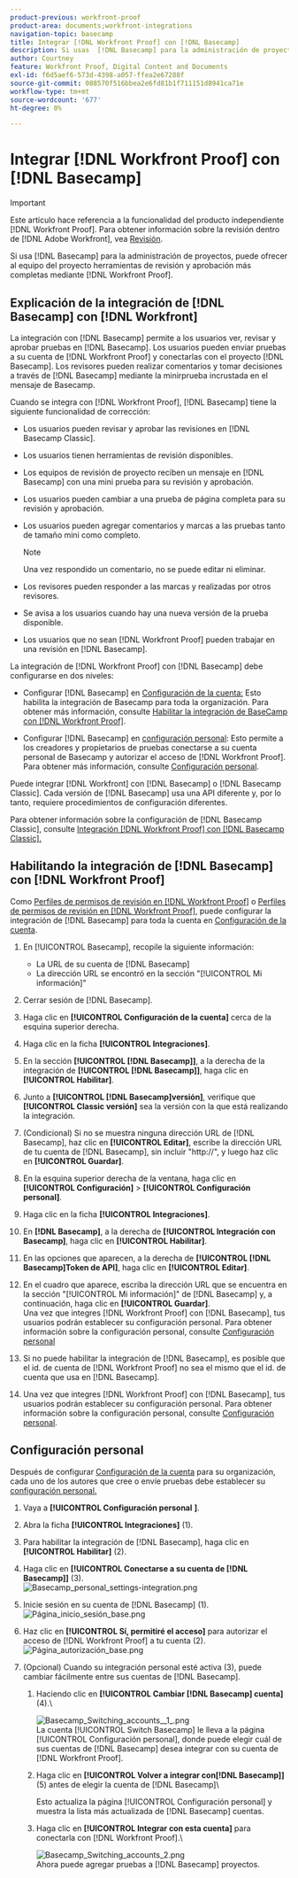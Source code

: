 ```yaml
---
product-previous: workfront-proof
product-area: documents;workfront-integrations
navigation-topic: basecamp
title: Integrar [!DNL Workfront Proof] con [!DNL Basecamp]
description: Si usas  [!DNL Basecamp] para la administración de proyectos, puedes ofrecerle a tu equipo de proyecto herramientas de revisión y aprobación más completas con [!DNL Workfront Proof].
author: Courtney
feature: Workfront Proof, Digital Content and Documents
exl-id: f6d5aef6-573d-4398-a057-ffea2e67288f
source-git-commit: 088570f516bbea2e6fd81b1f711151d8941ca71e
workflow-type: tm+mt
source-wordcount: '677'
ht-degree: 0%

---
```


# Integrar [!DNL Workfront Proof] con [!DNL Basecamp]

>[!IMPORTANT]
>
>Este artículo hace referencia a la funcionalidad del producto independiente [!DNL Workfront Proof]. Para obtener información sobre la revisión dentro de [!DNL Adobe Workfront], vea [Revisión](../../../review-and-approve-work/proofing/proofing.md).

Si usa [!DNL Basecamp] para la administración de proyectos, puede ofrecer al equipo del proyecto herramientas de revisión y aprobación más completas mediante [!DNL Workfront Proof].

## Explicación de la integración de [!DNL Basecamp] con [!DNL Workfront]

La integración con [!DNL Basecamp] permite a los usuarios ver, revisar y aprobar pruebas en [!DNL Basecamp]. Los usuarios pueden enviar pruebas a su cuenta de [!DNL Workfront Proof] y conectarlas con el proyecto [!DNL Basecamp]. Los revisores pueden realizar comentarios y tomar decisiones a través de [!DNL Basecamp] mediante la minirprueba incrustada en el mensaje de Basecamp.

Cuando se integra con [!DNL Workfront Proof], [!DNL Basecamp] tiene la siguiente funcionalidad de corrección:

* Los usuarios pueden revisar y aprobar las revisiones en [!DNL Basecamp Classic].
* Los usuarios tienen herramientas de revisión disponibles.
* Los equipos de revisión de proyecto reciben un mensaje en [!DNL Basecamp] con una mini prueba para su revisión y aprobación.
* Los usuarios pueden cambiar a una prueba de página completa para su revisión y aprobación.
* Los usuarios pueden agregar comentarios y marcas a las pruebas tanto de tamaño mini como completo.

  >[!NOTE]
  >
  >Una vez respondido un comentario, no se puede editar ni eliminar.

* Los revisores pueden responder a las marcas y realizadas por otros revisores.
* Se avisa a los usuarios cuando hay una nueva versión de la prueba disponible.
* Los usuarios que no sean [!DNL Workfront Proof] pueden trabajar en una revisión en [!DNL Basecamp].

La integración de [!DNL Workfront Proof] con [!DNL Basecamp] debe configurarse en dos niveles:

* Configurar [!DNL Basecamp] en [Configuración de la cuenta:](https://support.workfront.com/hc/en-us/sections/115000912147-Account-settings) Esto habilita la integración de Basecamp para toda la organización. Para obtener más información, consulte [Habilitar la integración de BaseCamp con [!DNL Workfront Proof]](#enabling-the-basecamp-integration-with-workfront-proof).

* Configurar [!DNL Basecamp] en [configuración personal](https://support.workfront.com/hc/en-us/sections/115000921168-Personal-settings): Esto permite a los creadores y propietarios de pruebas conectarse a su cuenta personal de Basecamp y autorizar el acceso de [!DNL Workfront Proof]. Para obtener más información, consulte [Configuración personal](#configuring-personal-settings).

Puede integrar [!DNL Workfront] con [!DNL Basecamp] o [!DNL Basecamp Classic]. Cada versión de [!DNL Basecamp] usa una API diferente y, por lo tanto, requiere procedimientos de configuración diferentes.

Para obtener información sobre la configuración de [!DNL Basecamp Classic], consulte [Integración [!DNL Workfront Proof] con [!DNL Basecamp Classic].](https://support.workfront.com/knowledge/articles/115004234707/en-us?brand_id=662728&amp;return_to=%2Fhc%2Fen-us%2Farticles%2F115004234707)

## Habilitando la integración de [!DNL Basecamp] con [!DNL Workfront Proof]

Como [Perfiles de permisos de revisión en [!DNL Workfront Proof]](../../../workfront-proof/wp-acct-admin/account-settings/proof-perm-profiles-in-wp.md) o [Perfiles de permisos de revisión en [!DNL Workfront Proof]](../../../workfront-proof/wp-acct-admin/account-settings/proof-perm-profiles-in-wp.md), puede configurar la integración de [!DNL Basecamp] para toda la cuenta en [Configuración de la cuenta](https://support.workfront.com/hc/en-us/sections/115000912147-Account-settings).

1. En [!UICONTROL Basecamp], recopile la siguiente información:

   * La URL de su cuenta de [!DNL Basecamp]
   * La dirección URL se encontró en la sección &quot;[!UICONTROL Mi información]&quot;

1. Cerrar sesión de [!DNL Basecamp].
1. Haga clic en **[!UICONTROL Configuración de la cuenta]** cerca de la esquina superior derecha.
1. Haga clic en la ficha **[!UICONTROL Integraciones]**.
1. En la sección **[!UICONTROL [!DNL Basecamp]]**, a la derecha de la integración de **[!UICONTROL [!DNL Basecamp]]**, haga clic en **[!UICONTROL Habilitar]**.

1. Junto a **[!UICONTROL [!DNL Basecamp]versión]**, verifique que **[!UICONTROL Classic versión]** sea la versión con la que está realizando la integración.

1. (Condicional) Si no se muestra ninguna dirección URL de [!DNL Basecamp], haz clic en **[!UICONTROL Editar]**, escribe la dirección URL de tu cuenta de [!DNL Basecamp], sin incluir &quot;http://&quot;, y luego haz clic en **[!UICONTROL Guardar]**.

1. En la esquina superior derecha de la ventana, haga clic en **[!UICONTROL Configuración]** > **[!UICONTROL Configuración personal]**.

1. Haga clic en la ficha **[!UICONTROL Integraciones]**.
1. En **[!DNL Basecamp]**, a la derecha de **[!UICONTROL Integración con Basecamp]**, haga clic en **[!UICONTROL Habilitar]**.

1. En las opciones que aparecen, a la derecha de **[!UICONTROL [!DNL Basecamp]Token de API]**, haga clic en **[!UICONTROL Editar]**.

1. En el cuadro que aparece, escriba la dirección URL que se encuentra en la sección &quot;[!UICONTROL Mi información]&quot; de [!DNL Basecamp] y, a continuación, haga clic en **[!UICONTROL Guardar]**.\
   Una vez que integres [!DNL Workfront Proof] con [!DNL Basecamp], tus usuarios podrán establecer su configuración personal. Para obtener información sobre la configuración personal, consulte [Configuración personal](#configuring-personal-settings)

1. Si no puede habilitar la integración de [!DNL Basecamp], es posible que el id. de cuenta de [!DNL Workfront Proof] no sea el mismo que el id. de cuenta que usa en [!DNL Basecamp].
1. Una vez que integres [!DNL Workfront Proof] con [!DNL Basecamp], tus usuarios podrán establecer su configuración personal. Para obtener información sobre la configuración personal, consulte [Configuración personal](#configuring-personal-settings).

## Configuración personal

Después de configurar [Configuración de la cuenta](https://support.workfront.com/hc/en-us/sections/115000912147-Account-settings) para su organización, cada uno de los autores que cree o envíe pruebas debe establecer su [configuración personal.](https://support.workfront.com/hc/en-us/sections/115000921168-Personal-settings)

1. Vaya a **[!UICONTROL Configuración personal** **]**.

1. Abra la ficha **[!UICONTROL Integraciones]** (1).
1. Para habilitar la integración de [!DNL Basecamp], haga clic en **[!UICONTROL Habilitar]** (2).
1. Haga clic en **[!UICONTROL Conectarse a su cuenta de [!DNL Basecamp]]** (3).\
   ![Basecamp_personal_settings-integration.png](assets/basecamp-personal-settings-integration-350x174.png)

1. Inicie sesión en su cuenta de [!DNL Basecamp] (1).\
   ![Página_inicio_sesión_base.png](assets/basecamp-login-page-350x107.png)

1. Haz clic en **[!UICONTROL Sí, permitiré el acceso]** para autorizar el acceso de [!DNL Workfront Proof] a tu cuenta (2).\
   ![Página_autorización_base.png](assets/basecamp-authorization-page-350x173.png)

1. (Opcional) Cuando su integración personal esté activa (3), puede cambiar fácilmente entre sus cuentas de [!DNL Basecamp].

   1. Haciendo clic en **[!UICONTROL Cambiar [!DNL Basecamp] cuenta]** (4).\

      ![Basecamp_Switching_accounts__1_.png](assets/basecamp-switching-accounts--1--350x179.png)\
      La cuenta [!UICONTROL Switch Basecamp] le lleva a la página [!UICONTROL Configuración personal], donde puede elegir cuál de sus cuentas de [!DNL Basecamp] desea integrar con su cuenta de [!DNL Workfront Proof].

   1. Haga clic en **[!UICONTROL Volver a integrar con[!DNL Basecamp]]** (5) antes de elegir la cuenta de [!DNL Basecamp]\

      Esto actualiza la página [!UICONTROL Configuración personal] y muestra la lista más actualizada de [!DNL Basecamp] cuentas.

   1. Haga clic en **[!UICONTROL Integrar con esta cuenta]** para conectarla con [!DNL Workfront Proof].\

      ![Basecamp_Switching_accounts_2.png](assets/basecamp-switching-accounts-2-350x138.png)\
      Ahora puede agregar pruebas a [!DNL Basecamp] proyectos.

